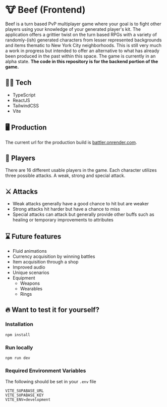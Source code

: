# 🐮 Beef (Frontend)

Beef is a turn based PvP multiplayer game where your goal is to fight other players using your knowledge of your generated player's kit. The application offers a grittier twist on the turn based RPGs with a variety of randomly-(ish) generated characters from lesser represented backgrounds and items thematic to New York City neighborhoods. This is still very much a work in progress but intended to offer an alternative to what has already been produced in the past within this space. The game is currently in an alpha state. **The code in this repository is for the backend portion of the game.**

## 🧑‍💻 Tech

- TypeScript
- ReactJS
- TailwindCSS
- Vite

## 🖥️ Production

The current url for the production build is [battler.onrender.com](http://battler.onrender.com).

## 👤 Players

There are 16 different usable players in the game. Each character utilizes three possible attacks. A weak, strong and special attack.

## ⚔️ Attacks

- Weak attacks generally have a good chance to hit but are weaker
- Strong attacks hit harder but have a chance to miss
- Special attacks can attack but generally provide other buffs such as healing or temporary improvements to attributes

## ⌛️ Future features

- Fluid animations
- Currency acquisition by winning battles
- Item acquisition through a shop
- Improved audio
- Unique scenarios
- Equipment
  - Weapons
  - Wearables
  - Rings

## 🔥 Want to test it for yourself?

### Installation

```
npm install
```

### Run locally

```
npm run dev
```

### Required Environment Variables

The following should be set in your `.env` file

```
VITE_SUPABASE_URL
VITE_SUPABASE_KEY
VITE_ENV=development
```
